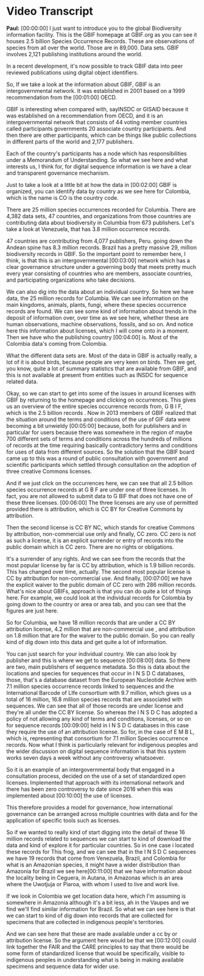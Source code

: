 # Video Transcript

**Paul:** [00:00:00] I just want to introduce you to the global Biodiversity information facility. This is the GBIF homepage at GBIF.org as you can see it houses 2.5 billion Species Occurrence Records. These are observations of species from all over the world. Those are in 89,000. Data sets. GBIF involves 2,121 publishing institutions around the world.

In a recent development, it's now possible to track GBIF data into peer reviewed publications using digital object identifiers. 

So, If we take a look at the information about GBIF, GBIF is an intergovernmental network. It was established in 2001 based on a 1999 recommendation from the [00:01:00] OECD.

GBIF is interesting when compared with, sayINSDC or GISAID because it was established on a recommendation from OECD, and it is an intergovernmental network that consists of 44 voting member countries called participants governments 20 associate country participants. And then there are other participants, which can be things like public collections in different parts of the world and 2,177 publishers.

Each of the country's participants has a node which has responsibilities under a Memorandum of Understanding. So what we see here and what interests us, I think for, for digital sequence information is we have a clear and transparent governance mechanism. 

Just to take a look at a little bit at how the data in [00:02:00] GBIF is organized, you can identify data by country as we see here for Colombia, which is the name is CO is the country code.

There are 25 million species occurrences recorded for Columbia. There are 4,382 data sets, 47 countries, and organizations from those countries are contributing data about biodiversity in Columbia from 673 publishers. Let's take a look at Venezuela, that has 3.8 million occurrence records.

47 countries are contributing from 4,077 publishers, Peru. going down the Andean spine has 8.3 million records. Brazil has a pretty massive 29, million biodiversity records in GBIF. So the important point to remember here, I think, is that this is an intergovernmental [00:03:00] network which has a clear governance structure under a governing body that meets pretty much every year consisting of countries who are members, associate countries, and participating organizations who take decisions.

We can also dig into the data about an individual country. So here we have data, the 25 million records for Columbia. We can see information on the main kingdoms, animals, plants, fungi, where these species occurrence records are found. We can see some kind of information about trends in the deposit of information over, over time as we see here, whether these are human observations, machine observations, fossils, and so on. And notice here this information about licenses, which I will come onto in a moment. Then we have who the publishing country [00:04:00] is. Most of the Colombia data's coming from Colombia.

What the different data sets are. Most of the data in GBIF is actually really, a lot of it is about birds, because people are very keen on birds. Then we get, you know, quite a lot of summary statistics that are available from GBIF, and this is not available at present from entities such as INSDC for sequence related data. 

Okay, so we can start to get into some of the issues in around licenses with GBIF by returning to the homepage and clicking on occurrences. This gives us an overview of the entire species occurrence records from, G B I F, which is the 2.5 billion records . Now in 2013 members of GBIF realized that the situation around the terms and conditions of the use of GIF data were becoming a bit unwieldy [00:05:00] because, both for publishers and in particular for users because there was somewhere in the region of maybe 700 different sets of terms and conditions across the hundreds of millions of records at the time requiring basically contradictory terms and conditions for uses of data from different sources. So the solution that the GBIF board came up to this was a round of public consultation with government and scientific participants which settled through consultation on the adoption of three creative Commons licenses.

And if we just click on the occurrences here, we can see that all 2.5 billion species occurrence records at G B F are under one of three licenses. In fact, you are not allowed to submit data to G BIF that does not have one of these three licenses. [00:06:00] The three licenses are any use of permitted provided there is attribution, which is CC BY for Creative Commons by attribution.

Then the second license is CC BY NC, which stands for creative Commons by attribution, non-commercial use only and finally, CC zero. CC zero is not as such a license, it is an explicit surrender or entry of records into the public domain which is CC zero. There are no rights or obligations.

It's a surrender of any rights. And we can see from the records that the most popular license by far is CC by attribution, which is 1.9 billion records. This has changed over time, actually. The second most popular license is CC by attribution for non-commercial use. And finally, [00:07:00] we have the explicit waiver to the public domain of CC zero with 286 million records. What's nice about GBIFs, approach is that you can do quite a lot of things here. For example, we could look at the individual records for Colombia by going down to the country or area or area tab, and you can see that the figures are just here.

So for Columbia, we have 18 million records that are under a CC BY attribution license, 4.2 million that are non-commercial use , and attribution on 1.8 million that are for the waiver to the public domain. So you can really kind of dig down into this data and get quite a lot of information.

You can just search for your individual country. We can also look by publisher and this is where we get to sequence [00:08:00] data. So there are two, main publishers of sequence metadata. So this is data about the locations and species for sequences that occur in I N S D C databases, those, that's a database dataset from the European Nucleotide Archive with 7.1 million species occurrence records linked to sequences and the International Barcode of LIfe consortium with 9.7 million, which gives us a total of 16 million, 16.8 million species records that are associated with sequences. We can see that all of those records are under license and they're all under the CC BY license. So whereas the I N S D C has adopted a policy of not allowing any kind of terms and conditions, licenses, or so on for sequence records [00:09:00] held in I N S D C databases in this case they require the use of an attribution license. So for, in the case of E M B L, which is, representing that consortium for 7.1 million Species occurrence records. Now what I think is particularly relevant for indigenous peoples and the wider discussion on digital sequence information is that this system works seven days a week without any controversy whatsoever.

So it is an example of an intergovernmental body that engaged in a consultation process, decided on the use of a set of standardized open licenses. Implemented that approach with its international network and there has been zero controversy to date since 2016 when this was implemented about [00:10:00] the use of licenses.

This therefore provides a model for governance, how international governance can be arranged across multiple countries with data and for the application of specific tools such as licenses. 

So if we wanted to really kind of start digging into the detail of these 16 million records related to sequences we can start to kind of download the data and kind of explore it for particular countries. So in one case i located these records for This frog, and we can see that in the I N S D C sequences we have 19 records that come from Venezuela, Brazil, and Colombia for what is an Amazonian species, it might have a wider distribution than Amazonia for Brazil we see here[00:11:00] that we have information about the locality being in Ceguera, in Autana, in Amazonas which is an area where the Uwotjuja or Piaroa, with whom I used to live and work live.

If we look in Colombia we get location data here, which I'm assuming is somewhere in Amazonia although it's a bit less, ah in the Vaupes and we find we'll find similar information for Brazil. So what we can see here is that we can start to kind of dig down into records that are collected for specimens that are collected in indigenous people's territories.

And we can see here that these are made available under a cc by or attribution license. So the argument here would be that we [00:12:00] could link together the FAIR and the CARE principles to say that there would be some form of standardized license that would be specifically, visible to indigenous peoples in understanding what is being in making available specimens and sequence data for wider use.

